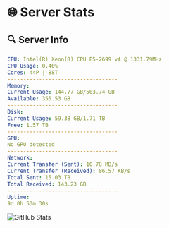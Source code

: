 # 🌐 Server Stats
## 🔍 Server Info
```yaml
CPU: Intel(R) Xeon(R) CPU E5-2699 v4 @ 1331.79MHz
CPU Usage: 0.40%
Cores: 44P | 88T
-----------------------------------
Memory:
Current Usage: 144.77 GB/503.74 GB
Available: 355.53 GB
-----------------------------------
Disk:
Current Usage: 59.38 GB/1.71 TB
Free: 1.57 TB
-----------------------------------
GPU:
No GPU detected
-----------------------------------
Network:
Current Transfer (Sent): 10.78 MB/s
Current Transfer (Received): 86.57 KB/s
Total Sent: 15.03 TB
Total Received: 143.23 GB
-----------------------------------
Uptime:
9d 0h 53m 30s
```
![GitHub Stats](https://img.shields.io/badge/Updated-2025-03-16_22:16:19-blue)